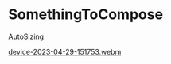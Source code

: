 # SomethingToCompose

AutoSizing

[device-2023-04-29-151753.webm](https://user-images.githubusercontent.com/28502779/235287251-4b76f084-a8c9-4364-8486-4d9afc953802.webm)
